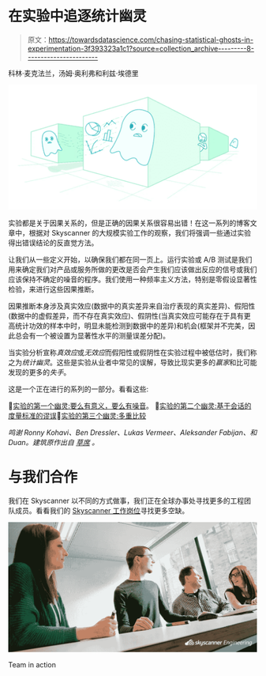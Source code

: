 # 在实验中追逐统计幽灵

> 原文：<https://towardsdatascience.com/chasing-statistical-ghosts-in-experimentation-3f393323a1c1?source=collection_archive---------8----------------------->

科林·麦克法兰，汤姆·奥利弗和利兹·埃德里

![](img/4159a7440c78cd6ef097d97ffbd7c1ad.png)

实验都是关于因果关系的，但是正确的因果关系很容易出错！在这一系列的博客文章中，根据对 Skyscanner 的大规模实验工作的观察，我们将强调一些通过实验得出错误结论的反直觉方法。

让我们从一些定义开始，以确保我们都在同一页上。运行实验或 A/B 测试是我们用来确定我们对产品或服务所做的更改是否会产生我们应该做出反应的信号或我们应该保持不确定的噪音的程序。我们使用一种频率主义方法，特别是零假设显著性检验，来进行这些因果推断。

因果推断本身涉及真实效应(数据中的真实差异来自治疗表现的真实差异)、假阳性(数据中的虚假差异，而不存在真实效应)、假阴性(当真实效应可能存在于具有更高统计功效的样本中时，明显未能检测到数据中的差异)和机会(框架并不完美，因此总会有一个被设置为显著性水平的测量误差分配)。

当实验分析宣称*真效应*或*无效应*而假阳性或假阴性在实验过程中被低估时，我们称之为*统计幽灵*。这些是实验从业者中常见的误解，导致比现实更多的*赢家*和比可能发现的更多的*失手*。

这是一个正在进行的系列的一部分。看看这些:

👻[实验的第一个幽灵:要么有意义，要么有噪音](https://medium.com/@SkyscannerCodevoyagers/ghost-1-its-either-significant-or-noise-b897e3058655)。
👻[实验的第二个幽灵:基于会话的度量标准的谬误](https://medium.com/@SkyscannerEng/the-second-ghost-of-experimentation-the-fallacy-of-session-based-metrics-fb65006d30ff)👻[实验的第三个幽灵:多重比较](/the-third-ghost-of-experimentation-multiple-comparisons-65af360169a1)

*鸣谢 Ronny Kohavi、Ben Dressler、Lukas Vermeer、Aleksander Fabijan、和 Duan。建筑原作出自* [*草席*](https://blog.booking.com/is-your-ab-testing-effort-just-chasing-statistical-ghosts.html) *。*

# 与我们合作

我们在 Skyscanner 以不同的方式做事，我们正在全球办事处寻找更多的工程团队成员。看看我们的 [Skyscanner 工作岗位](https://www.skyscanner.net/jobs/)寻找更多空缺。

![](img/c517c62eae958fae598c7369642ca778.png)

Team in action
